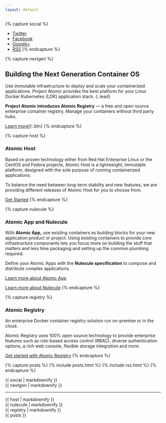 ```yaml
---
layout: default
---
```


{% capture social %}
- [<span class="label">Twitter</span>](http://www.twitter.com/projectatomic "Twitter")
- [<span class="label">Facebook</span>](https://www.facebook.com/projectatomic "Facebook")
- [<span class="label">Google+</span>](https://plus.google.com/108727025270662383247/posts "Google+")
- [<span class="label">RSS</span>](/blog/feed.xml "RSS")
{% endcapture %}

{% capture nextgen %}
## Building the Next Generation Container OS

Use immutable infrastructure to deploy and scale your containerized applications. Project Atomic provides the best platform for your Linux Docker Kubernetes (LDK) application stack.
{:.lead}

**Project Atomic introduces Atomic Registry** — a free and open source enterprise container registry. Manage your containers without third party hubs.

[Learn more!](/registry){:.btn}
{% endcapture %}


{% capture host %}
### Atomic Host

Based on proven technology either from Red Hat Enterprise Linux or the CentOS and Fedora projects, Atomic Host is a lightweight, immutable platform, designed with the sole purpose of running containerized applications.

To balance the need between long-term stability and new features, we are providing different releases of Atomic Host for you to choose from.

[Get Started](/download)
{% endcapture %}


{% capture nulecule %}
### Atomic App and Nulecule

With **Atomic App,** use existing containers as building blocks for your new application product or project. Using existing containers to provide core infrastructure components lets you focus more on building the stuff that matters and less time packaging and setting up the common plumbing required.

Define your Atomic Apps with the **Nulecule specification** to compose and distribute complex applications.

[Learn more about Atomic App](/docs/atomicapp)

[Learn more about Nulecule](/docs/nulecule)
{% endcapture %}


{% capture registry %}
### Atomic Registry

An enterprise Docker container registry solution run on-premise or in the cloud.

Atomic Registry uses 100% open source technology to provide enterprise features such as role-based access control (RBAC), diverse authentication options, a rich web console, flexible storage integration and more.

[Get started with Atomic Registry](/registry)
{% endcapture %}


{% capture posts %}
  {% include posts.html %}
  {% include rss.html %}
{% endcapture %}

<div class="frontpage">
  <div class="grid intro dark">
    <div class="col-12 social-links">{{ social | markdownify }}</div>
    <div class="col-12">{{ nextgen | markdownify }}<hr></div>
    <div class="col">{{ host | markdownify }}</div>
    <div class="col">{{ nulecule | markdownify }}</div>
    <div class="col">{{ registry | markdownify }}</div>
  </div>

  <div class="news">
    {{ posts }}
  </div>
  </div>
